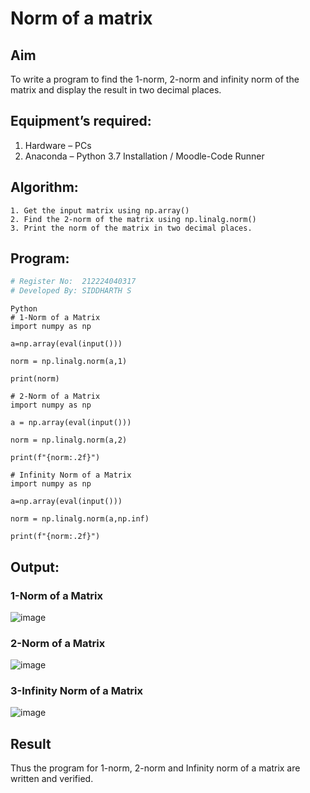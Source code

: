 # Norm of a matrix
## Aim
To write a program to find the 1-norm, 2-norm and infinity norm of the matrix and display the result in two decimal places.
## Equipment’s required:
1.	Hardware – PCs
2.	Anaconda – Python 3.7 Installation / Moodle-Code Runner
## Algorithm:
	1. Get the input matrix using np.array()   
    2. Find the 2-norm of the matrix using np.linalg.norm()
	3. Print the norm of the matrix in two decimal places.
## Program:
```Python
# Register No:  212224040317
# Developed By: SIDDHARTH S

```

```
Python
# 1-Norm of a Matrix
import numpy as np

a=np.array(eval(input()))

norm = np.linalg.norm(a,1)

print(norm)

# 2-Norm of a Matrix
import numpy as np

a = np.array(eval(input()))

norm = np.linalg.norm(a,2)

print(f"{norm:.2f}")

# Infinity Norm of a Matrix
import numpy as np

a=np.array(eval(input()))

norm = np.linalg.norm(a,np.inf)

print(f"{norm:.2f}")
```


## Output:
### 1-Norm of a Matrix

![image](https://github.com/user-attachments/assets/7cbaa9dd-b5ce-4c0b-8f0f-bdda9410899e)


### 2-Norm of a Matrix

![image](https://github.com/user-attachments/assets/fcb55bca-ec24-4876-9bc1-94bca87a113c)


### 3-Infinity Norm of a Matrix

![image](https://github.com/user-attachments/assets/1b553973-0a92-4eb8-9d9f-b2094cea2775)


## Result
Thus the program for 1-norm, 2-norm and Infinity norm of a matrix are written and verified.
